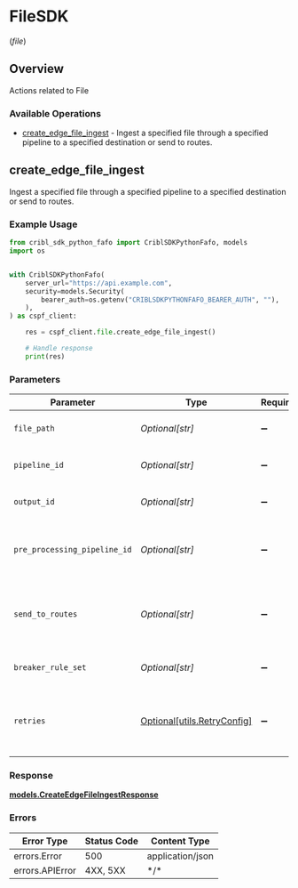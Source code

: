 # FileSDK
(*file*)

## Overview

Actions related to File

### Available Operations

* [create_edge_file_ingest](#create_edge_file_ingest) - Ingest a specified file through a specified pipeline to a specified destination or send to routes.

## create_edge_file_ingest

Ingest a specified file through a specified pipeline to a specified destination or send to routes.

### Example Usage

```python
from cribl_sdk_python_fafo import CriblSDKPythonFafo, models
import os


with CriblSDKPythonFafo(
    server_url="https://api.example.com",
    security=models.Security(
        bearer_auth=os.getenv("CRIBLSDKPYTHONFAFO_BEARER_AUTH", ""),
    ),
) as cspf_client:

    res = cspf_client.file.create_edge_file_ingest()

    # Handle response
    print(res)

```

### Parameters

| Parameter                                                           | Type                                                                | Required                                                            | Description                                                         |
| ------------------------------------------------------------------- | ------------------------------------------------------------------- | ------------------------------------------------------------------- | ------------------------------------------------------------------- |
| `file_path`                                                         | *Optional[str]*                                                     | :heavy_minus_sign:                                                  | Absolute path to file to ingest.                                    |
| `pipeline_id`                                                       | *Optional[str]*                                                     | :heavy_minus_sign:                                                  | Id of the pipeline to use.                                          |
| `output_id`                                                         | *Optional[str]*                                                     | :heavy_minus_sign:                                                  | Destination to send events to.                                      |
| `pre_processing_pipeline_id`                                        | *Optional[str]*                                                     | :heavy_minus_sign:                                                  | Id to the pre-processing pipeline to use for routes.                |
| `send_to_routes`                                                    | *Optional[str]*                                                     | :heavy_minus_sign:                                                  | boolean condition required on whether to send events to routes.     |
| `breaker_rule_set`                                                  | *Optional[str]*                                                     | :heavy_minus_sign:                                                  | Breaker rules to use on the file.                                   |
| `retries`                                                           | [Optional[utils.RetryConfig]](../../models/utils/retryconfig.md)    | :heavy_minus_sign:                                                  | Configuration to override the default retry behavior of the client. |

### Response

**[models.CreateEdgeFileIngestResponse](../../models/createedgefileingestresponse.md)**

### Errors

| Error Type       | Status Code      | Content Type     |
| ---------------- | ---------------- | ---------------- |
| errors.Error     | 500              | application/json |
| errors.APIError  | 4XX, 5XX         | \*/\*            |